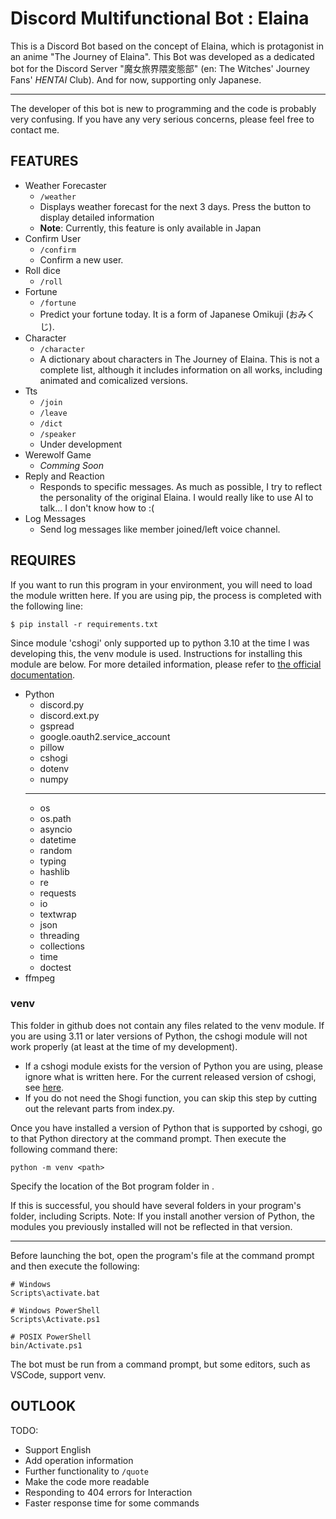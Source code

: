 # Discord Multifunctional Bot : Elaina
This is a Discord Bot based on the concept of Elaina, which is protagonist in an anime "The Journey of Elaina".
This Bot was developed as a dedicated bot for the Discord Server "魔女旅界隈変態部" (en: The Witches' Journey Fans' *HENTAI* Club). And for now, supporting only Japanese.
***
The developer of this bot is new to programming and the code is probably very confusing. If you have any very serious concerns, please feel free to contact me.

## FEATURES
- Weather Forecaster
    - `/weather`
    - Displays weather forecast for the next 3 days. Press the button to display detailed information
    - **Note**: Currently, this feature is only available in Japan
- Confirm User
    - `/confirm`
    - Confirm a new user.
- Roll dice
    - `/roll`
- Fortune
    - `/fortune`
    - Predict your fortune today. It is a form of Japanese Omikuji (おみくじ).
- Character
    - `/character`
    - A dictionary about characters in The Journey of Elaina. This is not a complete list, although it includes information on all works, including animated and comicalized versions.
- Tts
    - `/join`
    - `/leave`
    - `/dict`
    - `/speaker`
    - Under development
- Werewolf Game
    - *Comming Soon*
- Reply and Reaction
    - Responds to specific messages. As much as possible, I try to reflect the personality of the original Elaina. I would really like to use AI to talk... I don't know how to :(
- Log Messages
    - Send log messages like member joined/left voice channel. 

## REQUIRES
If you want to run this program in your environment, you will need to load the module written here. If you are using pip, the process is completed with the following line: 
```
$ pip install -r requirements.txt
```
Since module 'cshogi' only supported up to python 3.10 at the time I was developing this, the venv module is used. Instructions for installing this module are below. For more detailed information, please refer to [the official documentation](https://docs.python.org/ja/3/library/venv.html).

- Python
    - discord.py
    - discord.ext.py
    - gspread
    - google.oauth2.service_account
    - pillow
    - cshogi
    - dotenv
    - numpy
    ***
    - os
    - os.path
    - asyncio
    - datetime
    - random
    - typing
    - hashlib
    - re
    - requests
    - io
    - textwrap
    - json
    - threading
    - collections
    - time
    - doctest
- ffmpeg

### venv
This folder in github does not contain any files related to the venv module. If you are using 3.11 or later versions of Python, the cshogi module will not work properly (at least at the time of my development).
- If a cshogi module exists for the version of Python you are using, please ignore what is written here. For the current released version of cshogi, see [here](https://pypi.org/project/cshogi/#files).
- If you do not need the Shogi function, you can skip this step by cutting out the relevant parts from index.py.

Once you have installed a version of Python that is supported by cshogi, go to that Python directory at the command prompt. Then execute the following command there: 
```
python -m venv <path>
```
Specify the location of the Bot program folder in <path>.

If this is successful, you should have several folders in your program's folder, including Scripts.
Note: If you install another version of Python, the modules you previously installed will not be reflected in that version.

***

Before launching the bot, open the program's file at the command prompt and then execute the following: 
```batch
# Windows
Scripts\activate.bat

# Windows PowerShell
Scripts\Activate.ps1

# POSIX PowerShell
bin/Activate.ps1
```
The bot must be run from a command prompt, but some editors, such as VSCode, support venv.

## OUTLOOK
TODO: 
- Support English
- Add operation information
- Further functionality to `/quote`
- Make the code more readable
- Responding to 404 errors for Interaction
- Faster response time for some commands
